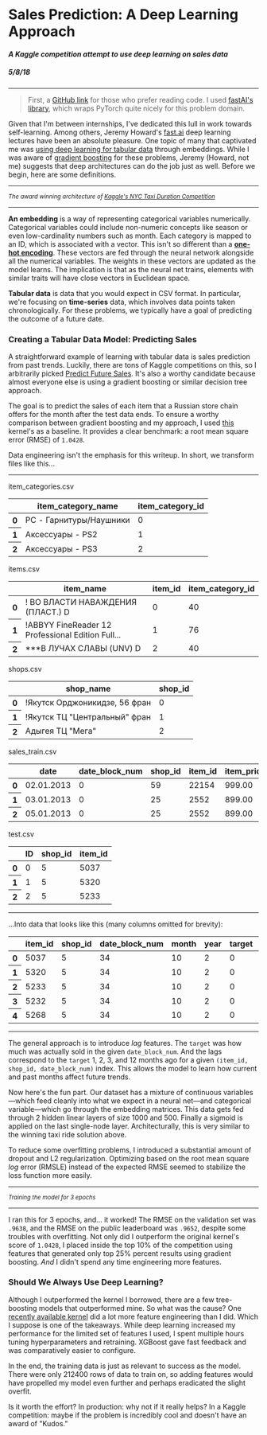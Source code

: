 <Helmet>
    <title>Jeremy Aguilon | Sales Prediction: A Deep Learning Approach</title>
    <meta name="description" content="A Kaggle competition attempt to use deep learning on sales data" />
    <meta name="keywords" content="software engineering, jeremy aguilon, sales, machine learning, AI, fastai" />
</Helmet>

# Sales Prediction: A Deep Learning Approach

#### _A Kaggle competition attempt to use deep learning on sales data_
##### 5/8/18

---

> First, a [GitHub link](https://github.com/JerAguilon/Kaggle/blob/master/competitive-data-science-predict-future-sales/predict_future_sales.ipynb)
for those who prefer reading code. I used [fastAI's library](https://github.com/fastai/fastai), which wraps
PyTorch quite nicely for this problem domain.

Given that I'm between internships, I've dedicated this lull in work towards self-learning.
Among others, Jeremy Howard's [fast.ai](https://fast.ai) deep learning lectures have been an absolute
pleasure. One topic of many that captivated me was [using deep learning for 
tabular data](http://www.fast.ai/2018/04/29/categorical-embeddings/) through embeddings. While I was aware of 
[gradient boosting](https://en.wikipedia.org/wiki/Gradient_boosting)
for these problems, Jeremy (Howard, not me) suggests that deep architectures can do the
job just as well. Before we begin, here are  some definitions.

---

<KaggleTaxi />

<small><i>The award winning architecture of 
[Kaggle's NYC Taxi Duration Competition](https://www.kaggle.com/c/nyc-taxi-trip-duration)</i></small>

---

**An embedding** is a way of representing categorical variables numerically. Categorical variables
could include non-numeric concepts like season or even low-cardinality numbers such as month.
Each category is mapped to an ID, which is associated with a vector. This isn't so different than a
[**one-hot encoding**](https://en.wikipedia.org/wiki/One-hot). These vectors are fed through
the neural network alongside all the numerical variables. The weights in these
vectors are updated as the model learns. The implication is that as the neural
net trains, elements with similar traits will have close vectors in Euclidean space.

**Tabular data** is data that you would expect in CSV format. In particular, we're focusing
on **time-series** data, which involves data points taken chronologically. For these problems,
we typically have a goal of predicting the outcome of a future date.


### Creating a Tabular Data Model: Predicting Sales

A straightforward example of learning with tabular data is sales prediction from past trends.
Luckily, there are tons of Kaggle competitions on this, so I arbitrarily picked
[Predict Future Sales](https://www.kaggle.com/c/competitive-data-science-predict-future-sales).
It's also a worthy candidate because almost everyone else is using a gradient boosting
or similar decision tree approach. 

The goal is to predict the sales of each item that a Russian store
chain offers for the month after the test data ends. To ensure a worthy comparison between
gradient boosting and my approach, I used 
[this](https://www.kaggle.com/kcbighuge/xgboost-with-item-categories-mapped) kernel's 
as a baseline. It provides a clear benchmark: a root mean square error (RMSE) of `1.0428`.

Data engineering isn't the emphasis for this writeup. In short, we transform files like this...

---

item_categories.csv
<table class="dataframe">
  <thead>
    <tr>
      <th></th>
      <th>item_category_name</th>
      <th>item_category_id</th>
    </tr>
  </thead>
  <tbody>
    <tr>
      <th>0</th>
      <td>PC - Гарнитуры/Наушники</td>
      <td>0</td>
    </tr>
    <tr>
      <th>1</th>
      <td>Аксессуары - PS2</td>
      <td>1</td>
    </tr>
    <tr>
      <th>2</th>
      <td>Аксессуары - PS3</td>
      <td>2</td>
    </tr>
  </tbody>
</table>

items.csv
<table class="dataframe">
  <thead>
    <tr>
      <th></th>
      <th>item_name</th>
      <th>item_id</th>
      <th>item_category_id</th>
    </tr>
  </thead>
  <tbody>
    <tr>
      <th>0</th>
      <td>! ВО ВЛАСТИ НАВАЖДЕНИЯ (ПЛАСТ.)         D</td>
      <td>0</td>
      <td>40</td>
    </tr>
    <tr>
      <th>1</th>
      <td>!ABBYY FineReader 12 Professional Edition Full...</td>
      <td>1</td>
      <td>76</td>
    </tr>
    <tr>
      <th>2</th>
      <td>***В ЛУЧАХ СЛАВЫ   (UNV)                    D</td>
      <td>2</td>
      <td>40</td>
    </tr>
  </tbody>
</table>

shops.csv
<table class="dataframe">
  <thead>
    <tr>
      <th></th>
      <th>shop_name</th>
      <th>shop_id</th>
    </tr>
  </thead>
  <tbody>
    <tr>
      <th>0</th>
      <td>!Якутск Орджоникидзе, 56 фран</td>
      <td>0</td>
    </tr>
    <tr>
      <th>1</th>
      <td>!Якутск ТЦ "Центральный" фран</td>
      <td>1</td>
    </tr>
    <tr>
      <th>2</th>
      <td>Адыгея ТЦ "Мега"</td>
      <td>2</td>
    </tr>
  </tbody>
</table>

sales_train.csv
<table class="dataframe">
  <thead>
    <tr>
      <th></th>
      <th>date</th>
      <th>date_block_num</th>
      <th>shop_id</th>
      <th>item_id</th>
      <th>item_price</th>
      <th>item_cnt_day</th>
    </tr>
  </thead>
  <tbody>
    <tr>
      <th>0</th>
      <td>02.01.2013</td>
      <td>0</td>
      <td>59</td>
      <td>22154</td>
      <td>999.00</td>
      <td>1.0</td>
    </tr>
    <tr>
      <th>1</th>
      <td>03.01.2013</td>
      <td>0</td>
      <td>25</td>
      <td>2552</td>
      <td>899.00</td>
      <td>1.0</td>
    </tr>
    <tr>
      <th>2</th>
      <td>05.01.2013</td>
      <td>0</td>
      <td>25</td>
      <td>2552</td>
      <td>899.00</td>
      <td>-1.0</td>
    </tr>
  </tbody>
</table>

test.csv
<table class="dataframe">
  <thead>
    <tr>
      <th></th>
      <th>ID</th>
      <th>shop_id</th>
      <th>item_id</th>
    </tr>
  </thead>
  <tbody>
    <tr>
      <th>0</th>
      <td>0</td>
      <td>5</td>
      <td>5037</td>
    </tr>
    <tr>
      <th>1</th>
      <td>1</td>
      <td>5</td>
      <td>5320</td>
    </tr>
    <tr>
      <th>2</th>
      <td>2</td>
      <td>5</td>
      <td>5233</td>
    </tr>
  </tbody>
</table>

---

...Into data that looks like this (many columns omitted for brevity):

<table class="dataframe">
  <thead>
    <tr>
      <th></th>
      <th>item_id</th>
      <th>shop_id</th>
      <th>date_block_num</th>
      <th>month</th>
      <th>year</th>
      <th>target</th>
      <th>target_lag_1</th>
      <th>target_lag_2</th>
      <th>target_lag_3</th>
      <th>target_lag_12</th>
    </tr>
  </thead>
  <tbody>
    <tr>
      <th>0</th>
      <td>5037</td>
      <td>5</td>
      <td>34</td>
      <td>10</td>
      <td>2</td>
      <td>0</td>
      <td>0.0</td>
      <td>1.0</td>
      <td>3.0</td>
      <td>1.0</td>
    </tr>
    <tr>
      <th>1</th>
      <td>5320</td>
      <td>5</td>
      <td>34</td>
      <td>10</td>
      <td>2</td>
      <td>0</td>
      <td>0.0</td>
      <td>0.0</td>
      <td>0.0</td>
      <td>0.0</td>
    </tr>
    <tr>
      <th>2</th>
      <td>5233</td>
      <td>5</td>
      <td>34</td>
      <td>10</td>
      <td>2</td>
      <td>0</td>
      <td>1.0</td>
      <td>3.0</td>
      <td>1.0</td>
      <td>0.0</td>
    </tr>
    <tr>
      <th>3</th>
      <td>5232</td>
      <td>5</td>
      <td>34</td>
      <td>10</td>
      <td>2</td>
      <td>0</td>
      <td>0.0</td>
      <td>0.0</td>
      <td>1.0</td>
      <td>0.0</td>
    </tr>
    <tr>
      <th>4</th>
      <td>5268</td>
      <td>5</td>
      <td>34</td>
      <td>10</td>
      <td>2</td>
      <td>0</td>
      <td>0.0</td>
      <td>0.0</td>
      <td>0.0</td>
      <td>0.0</td>
    </tr>
  </tbody>
</table>

---


The general approach is to introduce _lag_ features. The `target` was how much was actually
sold in the given `date_block_num`. And the lags correspond to the `target` 1, 2, 3, and 12 months
ago for a given `(item_id, shop_id, date_block_num)` index. This allows the model
to learn how current and past months affect future trends.


Now here's the fun part. Our dataset has a mixture of continuous variables—which feed
cleanly into what we expect in a neural net—and categorical variable—which go through
the embedding matrices. This data gets fed through 2 hidden linear layers of size 1000 and 500.
Finally a sigmoid is applied on the last single-node layer. Architecturally, this is very
similar to the winning taxi ride solution above.

To reduce some overfitting problems, I introduced a substantial amount of dropout and L2 regularization. Optimizing
based on the root mean square *log* error (RMSLE) instead of the expected RMSE seemed to stabilize the loss
function more easily.

---

<ValidationImage/>

<small><i>Training the model for 3 epochs</i></small>

---

I ran this for 3 epochs, and... it worked! The RMSE on the validation set was `.9638`, and
the RMSE on the public leaderboard was `.9652`, despite some troubles with overfitting.
Not only did I outperform the original kernel's
score of `1.0428`, I placed inside the top 10% of the competition using features that
generated only top 25% percent results using gradient boosting.
_And_ I didn't spend any time engineering more features.

### Should We Always Use Deep Learning?

Although I outperformed the kernel I borrowed, there are a few tree-boosting models
that outperformed mine. So what was the cause? One [recently available kernel](https://www.kaggle.com/anqitu/feature-engineer-and-model-ensemble-top-10)
did a lot more feature engineering than I did. Which I suppose is one of the takeaways.
While deep learning increased my performance for the limited set of features I used, I spent
multiple hours tuning hyperparameters and retraining. XGBoost gave fast feedback and
was comparatively easier to configure.

In the end, the training data is just as relevant to success as the model.
There were only 212400 rows of data to train on, so adding features would have
propelled my model even further and perhaps eradicated the slight overfit.

Is it worth the effort? In production: why not if it really helps? In a Kaggle competition: maybe if
the problem is incredibly cool and doesn't have an award of "Kudos."
